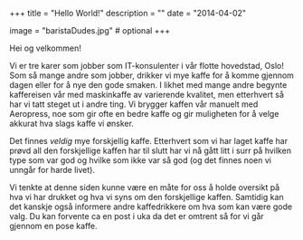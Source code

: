 +++
title = "Hello World!"
description = ""
date = "2014-04-02"

image = "baristaDudes.jpg" # optional
+++

Hei og velkommen!

Vi er tre karer som jobber som IT-konsulenter i vår flotte hovedstad, Oslo!
Som så mange andre som jobber, drikker vi mye kaffe for å komme gjennom dagen
eller for å nye den gode smaken. I likhet med mange andre begynte kaffereisen
vår med maskinkaffe av varierende kvalitet, men etterhvert så har vi tatt steget
ut i andre ting. Vi brygger kaffen vår manuelt med Aeropress, noe som gir ofte 
en bedre kaffe og gir muligheten for å velge akkurat hva slags kaffe vi ønsker.

Det finnes _veldig_ mye forskjellig kaffe. Etterhvert som vi har laget kaffe har
prøvd all den forskjellige kaffen har til slutt har vi nå gått litt i surr på
hvilken type som var god og hvilke som ikke var så god (og det finnes noen vi
unngår for harde livet).

Vi tenkte at denne siden kunne være en måte for oss å holde oversikt på hva vi 
har drukket og hva vi syns om den forskjellige kaffen. Samtidig kan det kanskje
også informere andre kaffedrikkere om hva som kan være gode valg.
Du kan forvente ca en post i uka da det er omtrent så for vi går gjennom en pose
kaffe.

